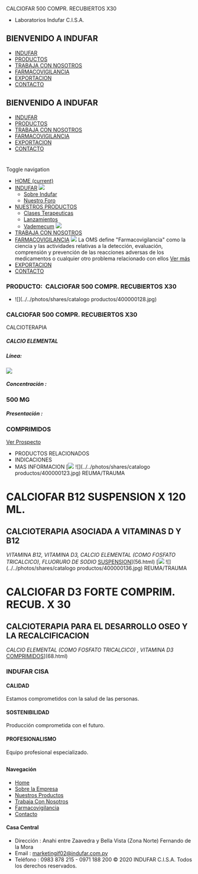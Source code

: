 CALCIOFAR 500 COMPR. RECUBIERTOS X30
- Laboratorios Indufar C.I.S.A.
## BIENVENIDO A INDUFAR
* [INDUFAR](61.html#)
* [PRODUCTOS](61.html#)
* [TRABAJA CON NOSOTROS](61.html#)
* [FARMACOVIGILANCIA](61.html#)
* [EXPORTACION](61.html#)
* [CONTACTO](61.html#)
## BIENVENIDO A INDUFAR
* [INDUFAR](../../index.html)
* [PRODUCTOS](../../productos.html)
* [TRABAJA CON NOSOTROS](../../trabaja_con_nosotros.html)
* [FARMACOVIGILANCIA](../../farmacovigilancia.html)
* [EXPORTACION](../../exportacion.html)
* [CONTACTO](../../contacto.html)
# 
Toggle navigation
* [HOME (current)](../../index.html)
* [INDUFAR](61.html#) 
  [![ ](../../photos/shares/Sistema/Menu/indufar_menul.jpg)](../../institucional.html)
  - [Sobre Indufar](../../institucional.html)
  - [Nuestro Foro](../../blog.html)
* [NUESTROS PRODUCTOS](61.html#) 
  - [Clases Terapeuticas](../clases_terapeuticas.html)
  - [Lanzamientos](../lanzamientos.html)
  - [Vademecum](../../productos.html)
  [![ ](../../photos/shares/Sistema/Menu/productos.png)](../../productos.html)
* [TRABAJA CON NOSOTROS](../../trabaja_con_nosotros.html)
* [FARMACOVIGILANCIA](61.html#) 
  [![ ](../../photos/shares/Sistema/Menu/TUBOS.png)](../../farmacovigilancia.html)
  La OMS define "Farmacovigilancia" como la ciencia y las actividades relativas a la detección, evaluación, comprensión y prevención de las reacciones adversas de los medicamentos o cualquier otro problema relacionado con ellos
  [Ver más](../../farmacovigilancia.html)
* [EXPORTACION](../../exportacion.html)
* [CONTACTO](../../contacto.html)
### PRODUCTO:  CALCIOFAR 500 COMPR. RECUBIERTOS X30
* ![](../../photos/shares/catalogo productos/400000128.jpg)
### **CALCIOFAR 500 COMPR. RECUBIERTOS X30**
CALCIOTERAPIA
##### **CALCIO ELEMENTAL**
##### **Línea:**
[![](../../photos/shares/Laboratorios/lab_indufar.png)](../linea/1.html)
##### **Concentración :**
### 500 MG
##### **Presentación :**
### COMPRIMIDOS
[Ver Prospecto](https://www.indufar.com.py/files/shares/prospectos/400000128.pdf)
* PRODUCTOS RELACIONADOS
* INDICACIONES
* MAS INFORMACION
[![](../../photos/shares/Laboratorios/lab_indufar.png)
![](../../photos/shares/catalogo productos/400000123.jpg)
REUMA/TRAUMA
# CALCIOFAR B12 SUSPENSION X 120 ML.
## CALCIOTERAPIA ASOCIADA A VITAMINAS D Y B12
*VITAMINA B12, VITAMINA D3, CALCIO ELEMENTAL (COMO FOSFATO TRICALCICO), FLUORURO DE SODIO*
[SUSPENSION](61.html#)](56.html)
[![](../../photos/shares/Laboratorios/lab_indufar.png)
![](../../photos/shares/catalogo productos/400000136.jpg)
REUMA/TRAUMA
# CALCIOFAR D3 FORTE COMPRIM. RECUB. X 30
## CALCIOTERAPIA PARA EL DESARROLLO OSEO Y LA RECALCIFICACION
*CALCIO ELEMENTAL (COMO FOSFATO TRICALCICO) , VITAMINA D3*
[COMPRIMIDOS](61.html#)](68.html)
### INDUFAR CISA
#### CALIDAD
Estamos comprometidos con la salud de las personas.
#### SOSTENIBILIDAD
Producción comprometida con el futuro.
#### PROFESIONALISMO
Equipo profesional especializado.
## 
#### Navegación
* [Home](../../index.html)
* [Sobre la Empresa](../../institucional.html)
* [Nuestros Productos](../../productos.html)
* [Trabaja Con Nosotros](../../trabaja_con_nosotros.html)
* [Farmacovigilancia](../../farmacovigilancia.html)
* [Contacto](../../contacto.html)
#### Casa Central
* Dirección : Anahi entre Zaavedra y Bella Vista (Zona Norte) Fernando de la Mora
* Email : [marketingif02@indufar.com.py](mailto:marketingif02@indufar.com.py)
* Teléfono : 0983 878 215 - 0971 188 200
© 2020 INDUFAR C.I.S.A. Todos los derechos reservados.